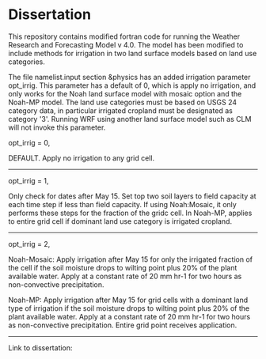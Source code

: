 # Dissertation
This repository contains modified fortran code for running the Weather Research and Forecasting Model v 4.0. The model has been modified to include methods for irrigation in two land surface models based on land use categories.

The file namelist.input section &physics has an added irrigation parameter opt_irrig. This parameter has a default of 0, which is apply no irrigation, and only works for the Noah land surface model with mosaic option and the Noah-MP model. The land use categories must be based on USGS 24 category data, in particular irrigated cropland must be designated as category '3'. Running WRF using another land surface model such as CLM will not invoke this parameter.

opt_irrig = 0,

DEFAULT. Apply no irrigation to any grid cell. 

----

opt_irrig = 1,

Only check for dates after May 15. Set top two soil layers to field capacity at each time step if less than field capacity. If using Noah:Mosaic, it only performs these steps for the fraction of the gridc cell. In Noah-MP, applies to entire grid cell if dominant land use category is irrigated cropland. 

----

opt_irrig = 2,

Noah-Mosaic:
Apply irrigation after May 15 for only the irrigated fraction of the cell if the soil moisture drops to wilting point plus 20% of the plant available water. Apply at a constant rate of 20 mm hr-1 for two hours as non-convective precipitation.

Noah-MP:
Apply irrigation after May 15 for grid cells with a dominant land type of irrigation if the soil moisture drops to wilting point plus 20% of the plant available water. Apply at a constant rate of 20 mm hr-1 for two hours as non-convective precipitation. Entire grid point receives application.

---

Link to dissertation: 
